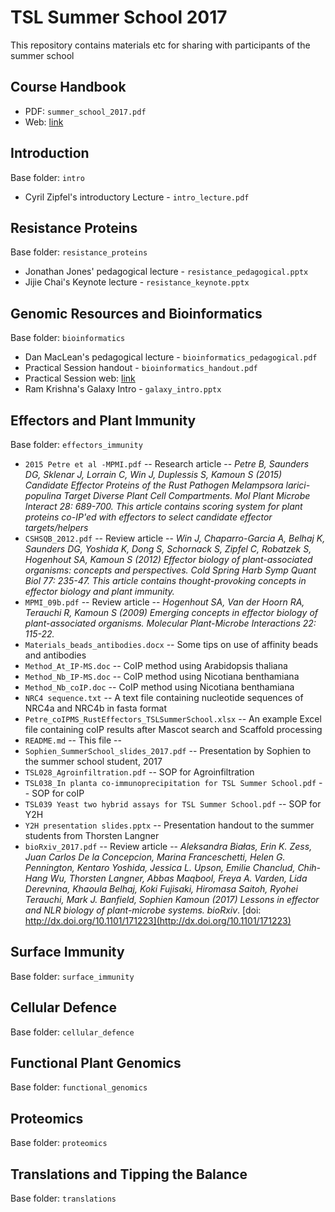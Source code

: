 # TSL Summer School 2017
This repository contains materials etc for sharing with participants of the summer school

## Course Handbook

  * PDF: `summer_school_2017.pdf`
  * Web: [link](https://teammaclean.github.io/summer_school_handbook/index.html)


## Introduction

Base folder: `intro`

 * Cyril Zipfel's introductory Lecture - `intro_lecture.pdf`

## Resistance Proteins

Base folder: `resistance_proteins`

  * Jonathan Jones' pedagogical lecture - `resistance_pedagogical.pptx`
  * Jijie Chai's Keynote lecture - `resistance_keynote.pptx`

## Genomic Resources and Bioinformatics

Base folder: `bioinformatics`

  * Dan MacLean's pedagogical lecture - `bioinformatics_pedagogical.pdf`
  * Practical Session handout - `bioinformatics_handout.pdf`
  * Practical Session web: [link](https://danmaclean.github.io/summer_school_bioinfo/index.html)
  * Ram Krishna's Galaxy Intro - `galaxy_intro.pptx`

## Effectors and Plant Immunity

Base folder: `effectors_immunity`

  * `2015 Petre et al -MPMI.pdf` -- Research article -- _Petre B, Saunders DG, Sklenar J, Lorrain C, Win J, Duplessis S, Kamoun S (2015) Candidate Effector Proteins of the Rust Pathogen Melampsora larici-populina Target Diverse Plant Cell Compartments. Mol Plant Microbe Interact 28: 689-700. This article contains scoring system for plant proteins co-IP'ed with effectors to select candidate effector targets/helpers_
  * `CSHSQB_2012.pdf` -- Review article -- _Win J, Chaparro-Garcia A, Belhaj K, Saunders DG, Yoshida K, Dong S, Schornack S, Zipfel C, Robatzek S, Hogenhout SA, Kamoun S (2012) Effector biology of plant-associated organisms: concepts and perspectives. Cold Spring Harb Symp Quant Biol 77: 235-47. This article contains thought-provoking concepts in effector biology and plant immunity._
  * `MPMI_09b.pdf` -- Review article -- _Hogenhout SA, Van der Hoorn RA, Terauchi R, Kamoun S (2009) Emerging concepts in effector biology of plant-associated organisms. Molecular Plant-Microbe Interactions 22: 115-22._
  * `Materials_beads_antibodies.docx` -- Some tips on use of affinity beads and antibodies
  * `Method_At_IP-MS.doc` -- CoIP method using Arabidopsis thaliana
  * `Method_Nb_IP-MS.doc` -- CoIP method using Nicotiana benthamiana
  * `Method_Nb_coIP.doc` -- CoIP method using Nicotiana benthamiana
  * `NRC4 sequence.txt` -- A text file containing nucleotide sequences of NRC4a and NRC4b in fasta format
  * `Petre_coIPMS_RustEffectors_TSLSummerSchool.xlsx` -- An example Excel file containing coIP results after Mascot search and Scaffold processing
 * `README.md`  -- This file --
 * `Sophien_SummerSchool_slides_2017.pdf` -- Presentation by Sophien to the summer school student, 2017
 * `TSL028_Agroinfiltration.pdf` -- SOP for Agroinfiltration
 * `TSL038_In planta co-immunoprecipitation for TSL Summer School.pdf` -- SOP for coIP 
 * `TSL039 Yeast two hybrid assays for TSL Summer School.pdf` -- SOP for Y2H
 * `Y2H presentation slides.pptx` -- Presentation handout to the summer students from Thorsten Langner
 * `bioRxiv_2017.pdf` -- Review article -- _Aleksandra Białas, Erin K. Zess, Juan Carlos De la Concepcion, Marina Franceschetti, Helen G. Pennington, Kentaro Yoshida, Jessica L. Upson, Emilie Chanclud, Chih-Hang Wu, Thorsten Langner, Abbas Maqbool, Freya A. Varden, Lida Derevnina, Khaoula Belhaj, Koki Fujisaki, Hiromasa Saitoh, Ryohei Terauchi, Mark J. Banfield, Sophien Kamoun (2017) Lessons in effector and NLR biology of plant-microbe systems. bioRxiv_. [doi: http://dx.doi.org/10.1101/171223](http://dx.doi.org/10.1101/171223)

## Surface Immunity

Base folder: `surface_immunity`

## Cellular Defence

Base folder: `cellular_defence`

## Functional Plant Genomics

Base folder: `functional_genomics`

## Proteomics

Base folder: `proteomics`

## Translations and Tipping the Balance

Base folder: `translations`

